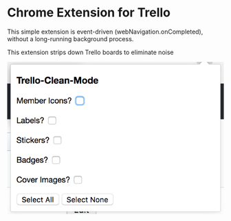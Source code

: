 # Chrome Extension for Trello

This simple extension is event-driven (webNavigation.onCompleted), without a long-running background process.

This extension strips down Trello boards to eliminate noise

![popup](https://github.com/eenewbsauce/chrome-extension-trello-clean-mode/blob/master/images/readme.png)
